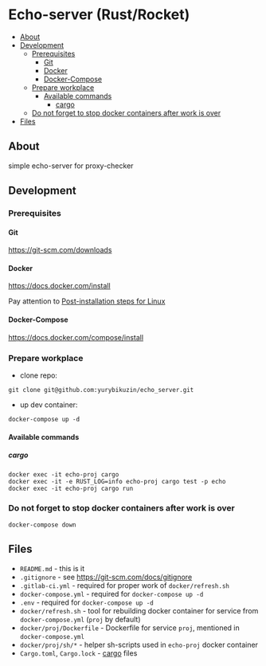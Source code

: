 # Echo-server (Rust/Rocket) 
<!-- vim-markdown-toc Redcarpet -->

* [About](#about)
* [Development](#development)
    * [Prerequisites](#prerequisites)
        * [Git](#git)
        * [Docker](#docker)
        * [Docker-Compose](#docker-compose)
    * [Prepare workplace](#prepare-workplace)
        * [Available commands](#available-commands)
            * [cargo](#cargo)
    * [Do not forget to stop docker containers after work is over](#do-not-forget-to-stop-docker-containers-after-work-is-over)
* [Files](#files)

<!-- vim-markdown-toc -->

## About

simple echo-server for proxy-checker

## Development

### Prerequisites

#### Git

https://git-scm.com/downloads

#### Docker

https://docs.docker.com/install

Pay attention to [Post-installation steps for Linux](https://docs.docker.com/engine/install/linux-postinstall/)

#### Docker-Compose

https://docs.docker.com/compose/install

### Prepare workplace

- clone repo: 

```
git clone git@github.com:yurybikuzin/echo_server.git
```

- up dev container: 

```
docker-compose up -d 
```

#### Available commands

##### cargo

```
docker exec -it echo-proj cargo
docker exec -it -e RUST_LOG=info echo-proj cargo test -p echo
docker exec -it echo-proj cargo run
```

### Do not forget to stop docker containers after work is over

```
docker-compose down
```

## Files

- `README.md` - this is it
- `.gitignore` - see https://git-scm.com/docs/gitignore
- `.gitlab-ci.yml` - required for proper work of `docker/refresh.sh`
- `docker-compose.yml` - required for `docker-compose up -d`
- `.env` - required for `docker-compose up -d`
- `docker/refresh.sh` - tool for rebuilding docker container for service from `docker-compose.yml` (`proj` by default)
- `docker/proj/Dockerfile` - Dockerfile for service `proj`, mentioned in `docker-compose.yml`
- `docker/proj/sh/*` - helper sh-scripts used in `echo-proj` docker container
- `Cargo.toml`, `Cargo.lock` - [cargo](https://doc.rust-lang.org/cargo/) files


